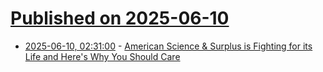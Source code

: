 # [Published on 2025-06-10](index.md)

* [2025-06-10, 02:31:00](https://soylentnews.org/article.pl?sid=25/06/08/1422259&from=rss) - [American Science & Surplus is Fighting for its Life and Here's Why You Should Care](https://soylentnews.org/article.pl?sid=25/06/08/1422259&from=rss)
